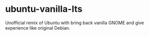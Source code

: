 # ubuntu-vanilla-lts
Unofficial remix of Ubuntu with bring back vanilla GNOME and give experience like original Debian.
